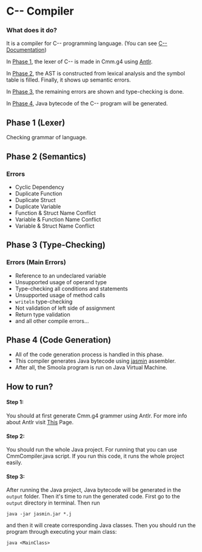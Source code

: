 # C-- Compiler
### What does it do? 
It is a compiler for C-- programming language. (You can see [C-- Documentation](https://github.com/kalhorghazal/C--Compiler/wiki/Cmm-Documentation))

In [Phase 1](https://github.com/kalhorghazal/C--Compiler/tree/master/Phase1), the lexer of C-- is made in Cmm.g4 using [Antlr](https://github.com/antlr/antlr4).

In [Phase 2](https://github.com/kalhorghazal/C--Compiler/tree/master/Phase2), the AST is constructed from lexical analysis and the symbol table is filled. Finally, it shows up semantic errors.

In [Phase 3](https://github.com/kalhorghazal/C--Compiler/tree/master/Phase3), the remaining errors are shown and type-checking is done.

In [Phase 4](https://github.com/kalhorghazal/C--Compiler/tree/master/Phase4), Java bytecode of the C-- program will be generated.

## Phase 1 (Lexer)
Checking grammar of language.

## Phase 2 (Semantics)
### Errors 
* Cyclic Dependency
* Duplicate Function
* Duplicate Struct
* Duplicate Variable
* Function & Struct Name Conflict
* Variable & Function Name Conflict
* Variable & Struct Name Conflict

## Phase 3 (Type-Checking)
### Errors (Main Errors) 
* Reference to an undeclared variable
* Unsupported usage of operand type 
* Type-checking all conditions and statements
* Unsupported usage of method calls
* `writeln` type-checking
* Not validation of left side of assignment
* Return type validation
* and all other compile errors...

## Phase 4 (Code Generation)
* All of the code generation process is handled in this phase.
* This compiler generates Java bytecode using [jasmin](http://jasmin.sourceforge.net/) assembler. 
* After all, the Smoola program is run on Java Virtual Machine.

## How to run? 
#### Step 1:
You should at first generate Cmm.g4 grammer using Antlr. For more info about Antlr visit [This](https://www.antlr.org) Page.
#### Step 2: 
You should run the whole Java project. For running that you can use CmmCompiler.java script. If you run this code, it runs the whole project easily.
#### Step 3: 
After running the Java project, Java bytecode will be generated in the `output` folder. Then it's time to run the generated code.
First go to the `output` directory in terminal. Then run
```
java -jar jasmin.jar *.j
```
and then it will create corresponding Java classes. Then you should run the program through executing your main class:
```
java <MainClass>
```

